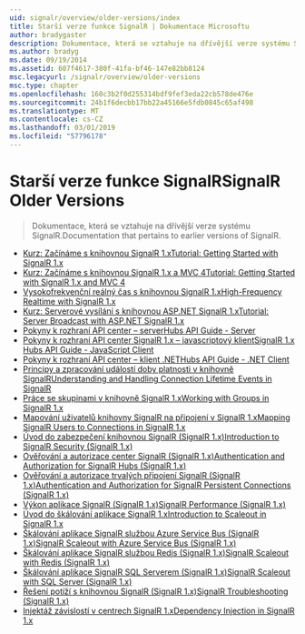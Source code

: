 ```yaml
---
uid: signalr/overview/older-versions/index
title: Starší verze funkce SignalR | Dokumentace Microsoftu
author: bradygaster
description: Dokumentace, která se vztahuje na dřívější verze systému SignalR.
ms.author: bradyg
ms.date: 09/19/2014
ms.assetid: 607f4617-380f-41fa-bf46-147e82bb8124
msc.legacyurl: /signalr/overview/older-versions
msc.type: chapter
ms.openlocfilehash: 160c3b2f0d255314bdf9fef3eda22cb578de476e
ms.sourcegitcommit: 24b1f6decbb17bb22a45166e5fdb0845c65af498
ms.translationtype: MT
ms.contentlocale: cs-CZ
ms.lasthandoff: 03/01/2019
ms.locfileid: "57796178"
---
```

<a name="signalr-older-versions"></a><span data-ttu-id="d7cfc-103">Starší verze funkce SignalR</span><span class="sxs-lookup"><span data-stu-id="d7cfc-103">SignalR Older Versions</span></span>
====================
> <span data-ttu-id="d7cfc-104">Dokumentace, která se vztahuje na dřívější verze systému SignalR.</span><span class="sxs-lookup"><span data-stu-id="d7cfc-104">Documentation that pertains to earlier versions of SignalR.</span></span>


- [<span data-ttu-id="d7cfc-105">Kurz: Začínáme s knihovnou SignalR 1.x</span><span class="sxs-lookup"><span data-stu-id="d7cfc-105">Tutorial: Getting Started with SignalR 1.x</span></span>](tutorial-getting-started-with-signalr.md)
- [<span data-ttu-id="d7cfc-106">Kurz: Začínáme s knihovnou SignalR 1.x a MVC 4</span><span class="sxs-lookup"><span data-stu-id="d7cfc-106">Tutorial: Getting Started with SignalR 1.x and MVC 4</span></span>](tutorial-getting-started-with-signalr-and-mvc-4.md)
- [<span data-ttu-id="d7cfc-107">Vysokofrekvenční reálný čas s knihovnou SignalR 1.x</span><span class="sxs-lookup"><span data-stu-id="d7cfc-107">High-Frequency Realtime with SignalR 1.x</span></span>](tutorial-high-frequency-realtime-with-signalr.md)
- [<span data-ttu-id="d7cfc-108">Kurz: Serverové vysílání s knihovnou ASP.NET SignalR 1.x</span><span class="sxs-lookup"><span data-stu-id="d7cfc-108">Tutorial: Server Broadcast with ASP.NET SignalR 1.x</span></span>](tutorial-server-broadcast-with-aspnet-signalr.md)
- [<span data-ttu-id="d7cfc-109">Pokyny k rozhraní API center – server</span><span class="sxs-lookup"><span data-stu-id="d7cfc-109">Hubs API Guide - Server</span></span>](signalr-1x-hubs-api-guide-server.md)
- [<span data-ttu-id="d7cfc-110">Pokyny k rozhraní API center SignalR 1.x – javascriptový klient</span><span class="sxs-lookup"><span data-stu-id="d7cfc-110">SignalR 1.x Hubs API Guide - JavaScript Client</span></span>](signalr-1x-hubs-api-guide-javascript-client.md)
- [<span data-ttu-id="d7cfc-111">Pokyny k rozhraní API center – klient .NET</span><span class="sxs-lookup"><span data-stu-id="d7cfc-111">Hubs API Guide - .NET Client</span></span>](signalr-1x-hubs-api-guide-net-client.md)
- [<span data-ttu-id="d7cfc-112">Principy a zpracování událostí doby platnosti v knihovně SignalR</span><span class="sxs-lookup"><span data-stu-id="d7cfc-112">Understanding and Handling Connection Lifetime Events in SignalR</span></span>](handling-connection-lifetime-events.md)
- [<span data-ttu-id="d7cfc-113">Práce se skupinami v knihovně SignalR 1.x</span><span class="sxs-lookup"><span data-stu-id="d7cfc-113">Working with Groups in SignalR 1.x</span></span>](working-with-groups.md)
- [<span data-ttu-id="d7cfc-114">Mapování uživatelů knihovny SignalR na připojení v SignalR 1.x</span><span class="sxs-lookup"><span data-stu-id="d7cfc-114">Mapping SignalR Users to Connections in SignalR 1.x</span></span>](mapping-users-to-connections.md)
- [<span data-ttu-id="d7cfc-115">Úvod do zabezpečení knihovnou SignalR (SignalR 1.x)</span><span class="sxs-lookup"><span data-stu-id="d7cfc-115">Introduction to SignalR Security (SignalR 1.x)</span></span>](introduction-to-security.md)
- [<span data-ttu-id="d7cfc-116">Ověřování a autorizace center SignalR (SignalR 1.x)</span><span class="sxs-lookup"><span data-stu-id="d7cfc-116">Authentication and Authorization for SignalR Hubs (SignalR 1.x)</span></span>](hub-authorization.md)
- [<span data-ttu-id="d7cfc-117">Ověřování a autorizace trvalých připojení SignalR (SignalR 1.x)</span><span class="sxs-lookup"><span data-stu-id="d7cfc-117">Authentication and Authorization for SignalR Persistent Connections (SignalR 1.x)</span></span>](persistent-connection-authorization.md)
- [<span data-ttu-id="d7cfc-118">Výkon aplikace SignalR (SignalR 1.x)</span><span class="sxs-lookup"><span data-stu-id="d7cfc-118">SignalR Performance (SignalR 1.x)</span></span>](signalr-performance.md)
- [<span data-ttu-id="d7cfc-119">Úvod do škálování aplikace SignalR 1.x</span><span class="sxs-lookup"><span data-stu-id="d7cfc-119">Introduction to Scaleout in SignalR 1.x</span></span>](scaleout-in-signalr.md)
- [<span data-ttu-id="d7cfc-120">Škálování aplikace SignalR službou Azure Service Bus (SignalR 1.x)</span><span class="sxs-lookup"><span data-stu-id="d7cfc-120">SignalR Scaleout with Azure Service Bus (SignalR 1.x)</span></span>](scaleout-with-windows-azure-service-bus.md)
- [<span data-ttu-id="d7cfc-121">Škálování aplikace SignalR službou Redis (SignalR 1.x)</span><span class="sxs-lookup"><span data-stu-id="d7cfc-121">SignalR Scaleout with Redis (SignalR 1.x)</span></span>](scaleout-with-redis.md)
- [<span data-ttu-id="d7cfc-122">Škálování aplikace SignalR SQL Serverem (SignalR 1.x)</span><span class="sxs-lookup"><span data-stu-id="d7cfc-122">SignalR Scaleout with SQL Server (SignalR 1.x)</span></span>](scaleout-with-sql-server.md)
- [<span data-ttu-id="d7cfc-123">Řešení potíží s knihovnou SignalR (SignalR 1.x)</span><span class="sxs-lookup"><span data-stu-id="d7cfc-123">SignalR Troubleshooting (SignalR 1.x)</span></span>](troubleshooting.md)
- [<span data-ttu-id="d7cfc-124">Injektáž závislostí v centrech SignalR 1.x</span><span class="sxs-lookup"><span data-stu-id="d7cfc-124">Dependency Injection in SignalR 1.x</span></span>](dependency-injection.md)
